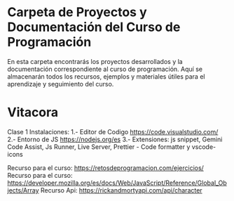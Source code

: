 # Carpeta de Proyectos y Documentación del Curso de Programación

En esta carpeta encontrarás los proyectos desarrollados y la documentación correspondiente al curso de programación. Aquí se almacenarán todos los recursos, ejemplos y materiales útiles para el aprendizaje y seguimiento del curso.

# Vitacora
Clase 1
Instalaciones:
    1.- Editor de Codigo https://code.visualstudio.com/
    2.- Entorno de JS https://nodejs.org/es
    3.- Extensiones: js snippet, Gemini Code Assist, Js Runner, Live Server, Prettier - Code formatter y vscode-icons

Recurso para el curso: https://retosdeprogramacion.com/ejercicios/
Recurso para el curso: https://developer.mozilla.org/es/docs/Web/JavaScript/Reference/Global_Objects/Array
Recurso Api: https://rickandmortyapi.com/api/character

